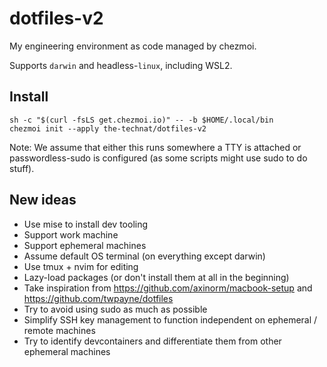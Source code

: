 # dotfiles-v2

My engineering environment as code managed by chezmoi.

Supports `darwin` and headless-`linux`, including WSL2.

## Install

```console
sh -c "$(curl -fsLS get.chezmoi.io)" -- -b $HOME/.local/bin
chezmoi init --apply the-technat/dotfiles-v2
```

Note: We assume that either this runs somewhere a TTY is attached or passwordless-sudo is configured (as some scripts might use sudo to do stuff).

## New ideas
- Use mise to install dev tooling
- Support work machine
- Support ephemeral machines
- Assume default OS terminal (on everything except darwin)
- Use tmux + nvim for editing 
- Lazy-load packages (or don't install them at all in the beginning) 
- Take inspiration from https://github.com/axinorm/macbook-setup and https://github.com/twpayne/dotfiles
- Try to avoid using sudo as much as possible
- Simplify SSH key management to function independent on ephemeral / remote machines
- Try to identify devcontainers and differentiate them from other ephemeral machines
